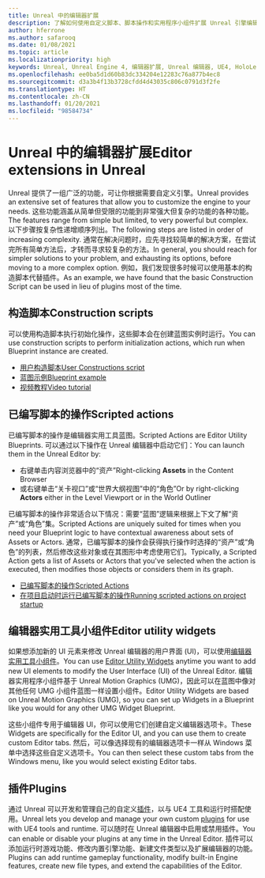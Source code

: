 ```yaml
---
title: Unreal 中的编辑器扩展
description: 了解如何使用自定义脚本、脚本操作和实用程序小组件扩展 Unreal 引擎编辑器。
author: hferrone
ms.author: safarooq
ms.date: 01/08/2021
ms.topic: article
ms.localizationpriority: high
keywords: Unreal, Unreal Engine 4, 编辑器扩展, Unreal 编辑器, UE4, HoloLens, HoloLens 2, 混合现实, 开发, 文档, 指南, 功能, 混合现实头戴显示设备, windows 混合现实头戴显示设备, 虚拟现实头戴显示设备, 移植, 升级
ms.openlocfilehash: ee0ba5d1d60b83dc334204e12283c76a877b4ec8
ms.sourcegitcommit: d3a3b4f13b3728cfdd4d43035c806c0791d3f2fe
ms.translationtype: HT
ms.contentlocale: zh-CN
ms.lasthandoff: 01/20/2021
ms.locfileid: "98584734"
---
```

# <a name="editor-extensions-in-unreal"></a><span data-ttu-id="46745-104">Unreal 中的编辑器扩展</span><span class="sxs-lookup"><span data-stu-id="46745-104">Editor extensions in Unreal</span></span>

<span data-ttu-id="46745-105">Unreal 提供了一组广泛的功能，可让你根据需要自定义引擎。</span><span class="sxs-lookup"><span data-stu-id="46745-105">Unreal provides an extensive set of features that allow you to customize the engine to your needs.</span></span> <span data-ttu-id="46745-106">这些功能涵盖从简单但受限的功能到非常强大但复杂的功能的各种功能。</span><span class="sxs-lookup"><span data-stu-id="46745-106">The features range from simple but limited, to very powerful but complex.</span></span> <span data-ttu-id="46745-107">以下步骤按复杂性递增顺序列出。</span><span class="sxs-lookup"><span data-stu-id="46745-107">The following steps are listed in order of increasing complexity.</span></span> <span data-ttu-id="46745-108">通常在解决问题时，应先寻找较简单的解决方案，在尝试完所有简单方法后，才转而寻求较复杂的方法。</span><span class="sxs-lookup"><span data-stu-id="46745-108">In general, you should reach for simpler solutions to your problem, and exhausting its options, before moving to a more complex option.</span></span> <span data-ttu-id="46745-109">例如，我们发现很多时候可以使用基本的构造脚本代替插件。</span><span class="sxs-lookup"><span data-stu-id="46745-109">As an example, we have found that the basic Construction Script can be used in lieu of plugins most of the time.</span></span> 

<!-- Also, engine modification should be a last resort, as it is not only complex, but integrating changes back into the engine for simple work-around can take a disproportionately long time. -->

## <a name="construction-scripts"></a><span data-ttu-id="46745-110">构造脚本</span><span class="sxs-lookup"><span data-stu-id="46745-110">Construction scripts</span></span>

<span data-ttu-id="46745-111">可以使用构造脚本执行初始化操作，这些脚本会在创建蓝图实例时运行。</span><span class="sxs-lookup"><span data-stu-id="46745-111">You can use construction scripts to perform initialization actions, which run when Blueprint instance are created.</span></span>

* [<span data-ttu-id="46745-112">用户构造脚本</span><span class="sxs-lookup"><span data-stu-id="46745-112">User Constructions script</span></span>](https://docs.unrealengine.com/ProgrammingAndScripting/Blueprints/UserGuide/UserConstructionScript/index.html)
* [<span data-ttu-id="46745-113">蓝图示例</span><span class="sxs-lookup"><span data-stu-id="46745-113">Blueprint example</span></span>](https://docs.unrealengine.com/Resources/ContentExamples/Blueprints/1_4/index.html)
* [<span data-ttu-id="46745-114">视频教程</span><span class="sxs-lookup"><span data-stu-id="46745-114">Video tutorial</span></span>](https://www.youtube.com/watch?v=z1SD-d9yJmQ&ab_channel=UnrealEngine)

## <a name="scripted-actions"></a><span data-ttu-id="46745-115">已编写脚本的操作</span><span class="sxs-lookup"><span data-stu-id="46745-115">Scripted actions</span></span>

<span data-ttu-id="46745-116">已编写脚本的操作是编辑器实用工具蓝图。</span><span class="sxs-lookup"><span data-stu-id="46745-116">Scripted Actions are Editor Utility Blueprints.</span></span> <span data-ttu-id="46745-117">可以通过以下操作在 Unreal 编辑器中启动它们：</span><span class="sxs-lookup"><span data-stu-id="46745-117">You can launch them in the Unreal Editor by:</span></span>
* <span data-ttu-id="46745-118">右键单击内容浏览器中的“资产”</span><span class="sxs-lookup"><span data-stu-id="46745-118">Right-clicking **Assets** in the Content Browser</span></span>
* <span data-ttu-id="46745-119">或右键单击“关卡视口”或“世界大纲视图”中的“角色”</span><span class="sxs-lookup"><span data-stu-id="46745-119">Or by right-clicking **Actors** either in the Level Viewport or in the World Outliner</span></span>

<span data-ttu-id="46745-120">已编写脚本的操作非常适合以下情况：需要“蓝图”逻辑来根据上下文了解“资产”或“角色”集。</span><span class="sxs-lookup"><span data-stu-id="46745-120">Scripted Actions are uniquely suited for times when you need your Blueprint logic to have contextual awareness about sets of Assets or Actors.</span></span> <span data-ttu-id="46745-121">通常，已编写脚本的操作会获得执行操作时选择的“资产”或“角色”的列表，然后修改这些对象或在其图形中考虑使用它们。</span><span class="sxs-lookup"><span data-stu-id="46745-121">Typically, a Scripted Action gets a list of Assets or Actors that you've selected when the action is executed, then modifies those objects or considers them in its graph.</span></span>

* [<span data-ttu-id="46745-122">已编写脚本的操作</span><span class="sxs-lookup"><span data-stu-id="46745-122">Scripted Actions</span></span>](https://docs.unrealengine.com/ProductionPipelines/ScriptingAndAutomation/Blueprints/ScriptedActions/index.html)
* [<span data-ttu-id="46745-123">在项目启动时运行已编写脚本的操作</span><span class="sxs-lookup"><span data-stu-id="46745-123">Running scripted actions on project startup</span></span>](https://docs.unrealengine.com/ProductionPipelines/ScriptingAndAutomation/Blueprints/StartupObjects/index.html)

## <a name="editor-utility-widgets"></a><span data-ttu-id="46745-124">编辑器实用工具小组件</span><span class="sxs-lookup"><span data-stu-id="46745-124">Editor utility widgets</span></span>

<span data-ttu-id="46745-125">如果想添加新的 UI 元素来修改 Unreal 编辑器的用户界面 (UI)，可以使用[编辑器实用工具小组件](https://docs.unrealengine.com/InteractiveExperiences/UMG/UserGuide/EditorUtilityWidgets/index.html)。</span><span class="sxs-lookup"><span data-stu-id="46745-125">You can use [Editor Utility Widgets](https://docs.unrealengine.com/InteractiveExperiences/UMG/UserGuide/EditorUtilityWidgets/index.html) anytime you want to add new UI elements to modify the User Interface (UI) of the Unreal Editor.</span></span> <span data-ttu-id="46745-126">编辑器实用程序小组件基于 Unreal Motion Graphics (UMG)，因此可以在蓝图中像对其他任何 UMG 小组件蓝图一样设置小组件。</span><span class="sxs-lookup"><span data-stu-id="46745-126">Editor Utility Widgets are based on Unreal Motion Graphics (UMG), so you can set up Widgets in a Blueprint like you would for any other UMG Widget Blueprint.</span></span>

<span data-ttu-id="46745-127">这些小组件专用于编辑器 UI，你可以使用它们创建自定义编辑器选项卡。</span><span class="sxs-lookup"><span data-stu-id="46745-127">These Widgets are specifically for the Editor UI, and you can use them to create custom Editor tabs.</span></span> <span data-ttu-id="46745-128">然后，可以像选择现有的编辑器选项卡一样从 Windows 菜单中选择这些自定义选项卡。</span><span class="sxs-lookup"><span data-stu-id="46745-128">You can then select these custom tabs from the Windows menu, like you would select existing Editor tabs.</span></span>

## <a name="plugins"></a><span data-ttu-id="46745-129">插件</span><span class="sxs-lookup"><span data-stu-id="46745-129">Plugins</span></span>

<span data-ttu-id="46745-130">通过 Unreal 可以开发和管理自己的自定义[插件](https://docs.unrealengine.com/ProductionPipelines/Plugins/index.html)，以与 UE4 工具和运行时搭配使用。</span><span class="sxs-lookup"><span data-stu-id="46745-130">Unreal lets you develop and manage your own custom [plugins](https://docs.unrealengine.com/ProductionPipelines/Plugins/index.html) for use with UE4 tools and runtime.</span></span> <span data-ttu-id="46745-131">可以随时在 Unreal 编辑器中启用或禁用插件。</span><span class="sxs-lookup"><span data-stu-id="46745-131">You can enable or disable your plugins at any time in the Unreal Editor.</span></span> <span data-ttu-id="46745-132">插件可以添加运行时游戏功能、修改内置引擎功能、新建文件类型以及扩展编辑器的功能。</span><span class="sxs-lookup"><span data-stu-id="46745-132">Plugins can add runtime gameplay functionality, modify built-in Engine features, create new file types, and extend the capabilities of the Editor.</span></span>

<!-- ## Engine modifications -->

